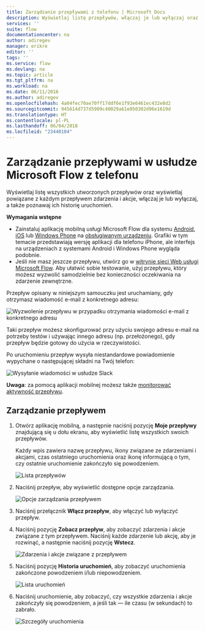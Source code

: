 ```yaml
---
title: Zarządzanie przepływami z telefonu | Microsoft Docs
description: Wyświetlaj listę przepływów, włączaj je lub wyłączaj oraz wyświetlaj zdarzenia, akcje i historię uruchomień każdego przepływu
services: ''
suite: flow
documentationcenter: na
author: adiregev
manager: erikre
editor: ''
tags: ''
ms.service: flow
ms.devlang: na
ms.topic: article
ms.tgt_pltfrm: na
ms.workload: na
ms.date: 06/11/2016
ms.author: adiregev
ms.openlocfilehash: 4a04fec70ae70ff17ddf6e1f93e6461ec432e8d2
ms.sourcegitcommit: 945614d737d5909c40029a61e050302d96e1619d
ms.translationtype: HT
ms.contentlocale: pl-PL
ms.lasthandoff: 06/04/2018
ms.locfileid: "23440104"
---
```

# <a name="manage-flows-in-microsoft-flow-from-your-phone"></a>Zarządzanie przepływami w usłudze Microsoft Flow z telefonu
Wyświetlaj listę wszystkich utworzonych przepływów oraz wyświetlaj powiązane z każdym przepływem zdarzenia i akcje, włączaj je lub wyłączaj, a także poznawaj ich historię uruchomień.

**Wymagania wstępne**

* Zainstaluj aplikację mobilną usługi Microsoft Flow dla systemu [Android](https://aka.ms/flowmobiledocsandroid), [iOS](https://aka.ms/flowmobiledocsios) lub [Windows Phone](https://aka.ms/flowmobilewindows) na [obsługiwanym urządzeniu](getting-started.md#use-the-mobile-app). Grafiki w tym temacie przedstawiają wersję aplikacji dla telefonu iPhone, ale interfejs na urządzeniach z systemami Android i Windows Phone wygląda podobnie.
* Jeśli nie masz jeszcze przepływu, utwórz go w [witrynie sieci Web usługi Microsoft Flow](https://flow.microsoft.com/). Aby ułatwić sobie testowanie, użyj przepływu, który możesz wyzwolić samodzielnie bez konieczności oczekiwania na zdarzenie zewnętrzne.

Przepływ opisany w niniejszym samouczku jest uruchamiany, gdy otrzymasz wiadomość e-mail z konkretnego adresu:

![Wyzwolenie przepływu w przypadku otrzymania wiadomości e-mail z konkretnego adresu](./media/mobile-manage-flows/create-trigger.png)

Taki przepływ możesz skonfigurować przy użyciu swojego adresu e-mail na potrzeby testów i używając innego adresu (np. przełożonego), gdy przepływ będzie gotowy do użycia w rzeczywistości.

Po uruchomieniu przepływ wysyła niestandardowe powiadomienie wypychane o następującej składni na Twój telefon:

![Wysyłanie wiadomości w usłudze Slack](./media/mobile-manage-flows/create-event.png)

**Uwaga**: za pomocą aplikacji mobilnej możesz także [monitorować aktywność przepływu](mobile-monitor-activity.md).

## <a name="manage-a-flow"></a>Zarządzanie przepływem
1. Otwórz aplikację mobilną, a następnie naciśnij pozycję **Moje przepływy** znajdującą się u dołu ekranu, aby wyświetlić listę wszystkich swoich przepływów.
   
    Każdy wpis zawiera nazwę przepływu, ikony związane ze zdarzeniami i akcjami, czas ostatniego uruchomienia oraz ikonę informującą o tym, czy ostatnie uruchomienie zakończyło się powodzeniem.
   
    ![Lista przepływów](./media/mobile-manage-flows/flow-list.png)
2. Naciśnij przepływ, aby wyświetlić dostępne opcje zarządzania.
   
    ![Opcje zarządzania przepływem](./media/mobile-manage-flows/flow-details.png)
3. Naciśnij przełącznik **Włącz przepływ**, aby włączyć lub wyłączyć przepływ.
4. Naciśnij pozycję **Zobacz przepływ**, aby zobaczyć zdarzenia i akcje związane z tym przepływem. Naciśnij każde zdarzenie lub akcję, aby je rozwinąć, a następnie naciśnij pozycję **Wstecz**.
   
    ![Zdarzenia i akcje związane z przepływem](./media/mobile-manage-flows/flow-event-action.png)
5. Naciśnij pozycję **Historia uruchomień**, aby zobaczyć uruchomienia zakończone powodzeniem i/lub niepowodzeniem.
   
    ![Lista uruchomień](./media/mobile-manage-flows/history-mixed.png)
6. Naciśnij uruchomienie, aby zobaczyć, czy wszystkie zdarzenia i akcje zakończyły się powodzeniem, a jeśli tak — ile czasu (w sekundach) to zabrało.
   
    ![Szczegóły uruchomienia](./media/mobile-manage-flows/flow-run.png)

